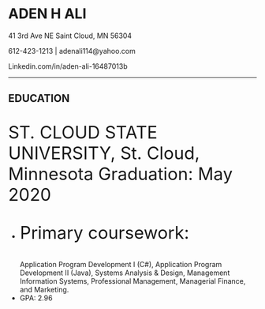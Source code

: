 <!DOCTYPE html>

<html> 
 
<head> 

<body>

<h1> ADEN H ALI</h1>

<p>41 3rd Ave NE Saint Cloud, MN 56304</p>
<p>612-423-1213 | adenali114@yahoo.com</p>
<p>Linkedin.com/in/aden-ali-16487013b</p>
<hr>

<h2>EDUCATION</h2> 
<p style="font-size:35px;">ST. CLOUD STATE UNIVERSITY, St. Cloud, Minnesota   Graduation: May 2020</p> 


<ul> 

<li> <p style="font-size:35px;">Primary coursework:</p> Application Program Development I (C#), Application Program Development II (Java), Systems Analysis & Design, Management Information Systems, Professional Management, Managerial Finance, and Marketing.</li>
<li>GPA: 2.96</li>




</ul>


 
</body>


</head>


</html>
